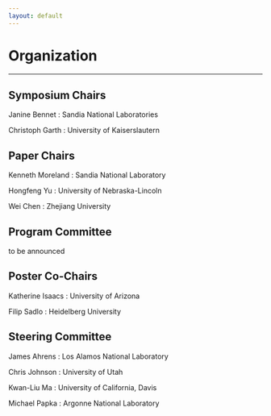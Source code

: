 ```yaml
---
layout: default
---
```


# Organization

- - - 

## Symposium Chairs

Janine Bennet
: Sandia National Laboratories

Christoph Garth
: University of Kaiserslautern

## Paper Chairs

Kenneth Moreland
: Sandia National Laboratory

Hongfeng Yu
: University of Nebraska-Lincoln

Wei Chen
: Zhejiang University

## Program Committee

to be announced

## Poster Co-Chairs

Katherine Isaacs
: University of Arizona

Filip Sadlo
: Heidelberg University


## Steering Committee

James Ahrens
: Los Alamos National Laboratory

Chris Johnson
: University of Utah

Kwan-Liu Ma
: University of California, Davis

Michael Papka
: Argonne National Laboratory
